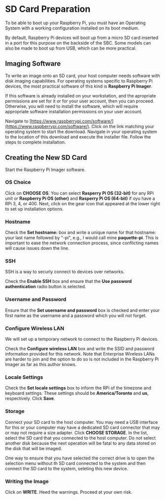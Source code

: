 # SD Card Preparation

To be able to boot up your Raspberry Pi, you must have an Operating System with a working configuration installed on its boot medium.

By default, Raspberry Pi devices will boot up from a micro SD card inserted in a port for this purpose on the backside of the SBC.
Some models can also be made to boot up from USB, which can be more practical.

## Imaging Software

To write an image onto an SD card, your host computer needs software with disk imaging capabilities.
For operating systems specific to Raspberry Pi devices, the most practical software of this kind is **Raspberry Pi Imager**.

If this software is already installed on your workstation, and the apropriate permissions are set for it or for your user account, then you can proceed.
Otherwise, you will need to install the software, which will require appropriate software installation permissions on your user account.

Navigate to [https://www.raspberrypi.com/software/](https://www.raspberrypi.com/software/).
Click on the link matching your operating system to start the download.
Navigate in your operating system to the location of this download and execute the installer file.
Follow the steps to complete installation.

## Creating the New SD Card

Start the Raspberry Pi Imager software.

### OS Choice
Click on **CHOOSE OS**.
You can select **Rasperry Pi OS (32-bit)** for any RPi unit or **Raspberry Pi OS (other)** and **Rasperry Pi OS (64-bit)** if oyu have a RPi 3, 4, or 400.
Next, click on the gear icon that appeared at the lower right to set up installation options.

### Hostname
Check the **Set hostname:** box and write a unique name for that hostname: your last name followed by "-pi", e.g., I would call mine **paquette-pi**.
This is important to ease the network connection process, since conflicting names will cause issues down the line.

### SSH

SSH is a way to securly connect to devices over networks.

Check the **Enable SSH** box and ensure that the **Use password authentication** radio button is selected.

### Username and Password

Ensure that the **Set username and password** box is checked and enter your first name as the username and a password which you will not forget.

### Configure Wireless LAN

We will set up a temporary network to connect to the Raspberry Pi devices.

Check the **Configure wireless LAN** box and write the SSID and password information provided for this network.
Note that Enterprise Wireless LANs are harder to join and the option to do so is not included in the Raspberry Pi Imager as far as this author knows.

### Locale Settings

Check the **Set locale settings** box to inform the RPi of the timezone and keyboard settings.
These settings should be **America/Toronto** and **us**, respectively.
Click **Save**.

### Storage

Connect your SD card to the host computer.
You may need a USB interface for this or your computer may have a dedicated SD card connector that may or may not require a size adapter.
Click **CHOOSE STORAGE**.
In the list, select the SD card that you connected to the host computer.
Do not select another disk because the next operation will be fatal to any data stored on the disk that will be imaged.

One way to ensure that you have selected the correct drive is to open the selection menu without th SD card connected to the system and then connect the SD card to the system, seleting this new device.

### Writing the Image

Click on **WRITE**.
Heed the warnings.
Proceed at your own risk.
